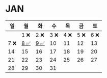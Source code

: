 # JAN
| 일 | 월                                                                      | 화                                                                      | 수                                                                     | 목 | 금 | 토 |
|----|------------------------------------------------------------------------|------------------------------------------------------------------------|-----------------------------------------------------------------------|----|----|----|
|    | 1 ❌                                                                    | 2 ❌                                                                    | 3 ❌                                                                   | 4 ❌ | 5 ❌ | 6  ❌|
| 7 ❌ | [8 ✅](https://github.com/farmJun/workout-farmJun/blob/main/january/8일) | [9 ✅](https://github.com/farmJun/workout-farmJun/blob/main/january/9일) | 10  |11  |12  |13  |
|14  | 15                                                                     | 16                                                                     | 17                                                                    |18  |19  |20  |
|21  | 22                                                                     | 23                                                                     | 24                                                                    |25  |26  |27  |
|28  | 29                                                                     | 30                                                                     | 31                                                                    |    |    |    |
